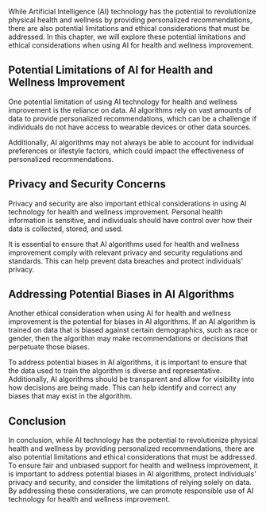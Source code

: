 
While Artificial Intelligence (AI) technology has the potential to revolutionize physical health and wellness by providing personalized recommendations, there are also potential limitations and ethical considerations that must be addressed. In this chapter, we will explore these potential limitations and ethical considerations when using AI for health and wellness improvement.

Potential Limitations of AI for Health and Wellness Improvement
---------------------------------------------------------------

One potential limitation of using AI technology for health and wellness improvement is the reliance on data. AI algorithms rely on vast amounts of data to provide personalized recommendations, which can be a challenge if individuals do not have access to wearable devices or other data sources.

Additionally, AI algorithms may not always be able to account for individual preferences or lifestyle factors, which could impact the effectiveness of personalized recommendations.

Privacy and Security Concerns
-----------------------------

Privacy and security are also important ethical considerations in using AI technology for health and wellness improvement. Personal health information is sensitive, and individuals should have control over how their data is collected, stored, and used.

It is essential to ensure that AI algorithms used for health and wellness improvement comply with relevant privacy and security regulations and standards. This can help prevent data breaches and protect individuals' privacy.

Addressing Potential Biases in AI Algorithms
--------------------------------------------

Another ethical consideration when using AI for health and wellness improvement is the potential for biases in AI algorithms. If an AI algorithm is trained on data that is biased against certain demographics, such as race or gender, then the algorithm may make recommendations or decisions that perpetuate those biases.

To address potential biases in AI algorithms, it is important to ensure that the data used to train the algorithm is diverse and representative. Additionally, AI algorithms should be transparent and allow for visibility into how decisions are being made. This can help identify and correct any biases that may exist in the algorithm.

Conclusion
----------

In conclusion, while AI technology has the potential to revolutionize physical health and wellness by providing personalized recommendations, there are also potential limitations and ethical considerations that must be addressed. To ensure fair and unbiased support for health and wellness improvement, it is important to address potential biases in AI algorithms, protect individuals' privacy and security, and consider the limitations of relying solely on data. By addressing these considerations, we can promote responsible use of AI technology for health and wellness improvement.
